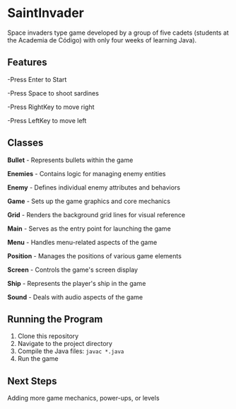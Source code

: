 # SaintInvader

Space invaders type game developed by a group of five cadets (students at the Academia de Código) with only four weeks of learning Java). 

## Features

-Press Enter to Start

-Press Space to shoot sardines

-Press RightKey to move right

-Press LeftKey to move left

## Classes

**Bullet** - Represents bullets within the game

**Enemies** - Contains logic for managing enemy entities

**Enemy** - Defines individual enemy attributes and behaviors

**Game** - Sets up the game graphics and core mechanics

**Grid** - Renders the background grid lines for visual reference

**Main** - Serves as the entry point for launching the game

**Menu** - Handles menu-related aspects of the game

**Position** - Manages the positions of various game elements

**Screen** - Controls the game's screen display

**Ship** - Represents the player's ship in the game

**Sound** - Deals with audio aspects of the game

## Running the Program

1. Clone this repository
2. Navigate to the project directory
3. Compile the Java files: `javac *.java`
4. Run the game

## Next Steps

Adding more game mechanics, power-ups, or levels
